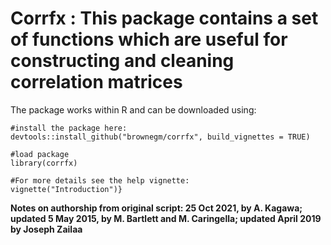 # Corrfx : This package contains a set of functions which are useful for constructing and cleaning correlation matrices

The package works within R and can be downloaded using:

```{r}
#install the package here: 
devtools::install_github("brownegm/corrfx", build_vignettes = TRUE) 

#load package
library(corrfx)

#For more details see the help vignette:
vignette("Introduction")}
```


**Notes on authorship from original script: 25 Oct 2021, by A. Kagawa; updated 5 May 2015, by M. Bartlett and M. Caringella; updated April 2019 by Joseph Zailaa**
